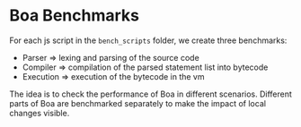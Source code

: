 # Boa Benchmarks

For each js script in the `bench_scripts` folder, we create three benchmarks:

- Parser => lexing and parsing of the source code
- Compiler => compilation of the parsed statement list into bytecode
- Execution => execution of the bytecode in the vm

The idea is to check the performance of Boa in different scenarios.
Different parts of Boa are benchmarked separately to make the impact of local changes visible.
